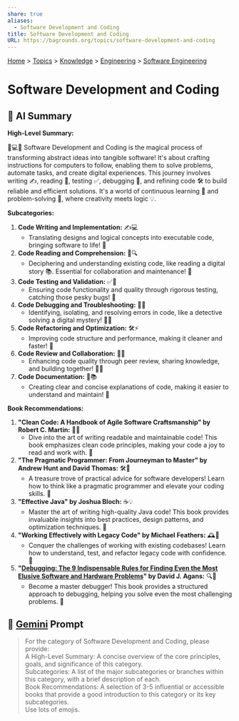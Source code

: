 ```yaml
---
share: true
aliases:
  - Software Development and Coding
title: Software Development and Coding
URL: https://bagrounds.org/topics/software-development-and-coding
---
```

[Home](../index.md) > [Topics](./index.md) > [Knowledge](./a-hierarchical-view-of-human-knowledge.md) > [Engineering](./engineering.md) > [Software Engineering](./software-engineering.md)  
# Software Development and Coding  
## 🤖 AI Summary  
**High-Level Summary:**  
  
🚀💻✨ Software Development and Coding is the magical process of transforming abstract ideas into tangible software! It's about crafting instructions for computers to follow, enabling them to solve problems, automate tasks, and create digital experiences. This journey involves writing ✍️, reading 📖, testing ✅, debugging 🐞, and refining code 🛠️ to build reliable and efficient solutions. It's a world of continuous learning 🧠 and problem-solving 🤔, where creativity meets logic 💡.  
  
**Subcategories:**  
  
1.  **Code Writing and Implementation:** ✍️💻  
    * Translating designs and logical concepts into executable code, bringing software to life! 🌟  
2.  **Code Reading and Comprehension:** 📖🔍  
    * Deciphering and understanding existing code, like reading a digital story 📚. Essential for collaboration and maintenance! 🤝  
3.  **Code Testing and Validation:** ✅🧪  
    * Ensuring code functionality and quality through rigorous testing, catching those pesky bugs! 🐞  
4.  **Code Debugging and Troubleshooting:** 🐞🔧  
    * Identifying, isolating, and resolving errors in code, like a detective solving a digital mystery! 🕵️‍♂️  
5.  **Code Refactoring and Optimization:** 🛠️⚡  
    * Improving code structure and performance, making it cleaner and faster! 💨  
6.  **Code Review and Collaboration:** 🤝👀  
    * Enhancing code quality through peer review, sharing knowledge, and building together! 🤝💡  
7.  **Code Documentation:** 📝📚  
    * Creating clear and concise explanations of code, making it easier to understand and maintain! 📖  
  
**Book Recommendations:**  
  
1.  **"Clean Code: A Handbook of Agile Software Craftsmanship" by Robert C. Martin:** 📖✨  
    * Dive into the art of writing readable and maintainable code! This book emphasizes clean code principles, making your code a joy to read and work with. 🤩  
2.  **"The Pragmatic Programmer: From Journeyman to Master" by Andrew Hunt and David Thomas:** 🛠️🌟  
    * A treasure trove of practical advice for software developers! Learn how to think like a pragmatic programmer and elevate your coding skills. 🚀  
3.  **"Effective Java" by Joshua Bloch:** ☕💡  
    * Master the art of writing high-quality Java code! This book provides invaluable insights into best practices, design patterns, and optimization techniques. 🥇  
4.  **"Working Effectively with Legacy Code" by Michael Feathers:** 🕰️🔧  
    * Conquer the challenges of working with existing codebases! Learn how to understand, test, and refactor legacy code with confidence. 💪  
5.  **"[Debugging: The 9 Indispensable Rules for Finding Even the Most Elusive Software and Hardware Problems](../books/debugging.md)" by David J. Agans:** 🔍🐞  
    * Become a master debugger! This book provides a structured approach to debugging, helping you solve even the most challenging problems. 🧐  
  
## 💬 [Gemini](https://gemini.google.com/app) Prompt  
> For the category of Software Development and Coding, please provide:  
A High-Level Summary: A concise overview of the core principles, goals, and significance of this category.  
Subcategories: A list of the major subcategories or branches within this category, with a brief description of each.  
Book Recommendations: A selection of 3-5 influential or accessible books that provide a good introduction to this category or its key subcategories.  
Use lots of emojis.